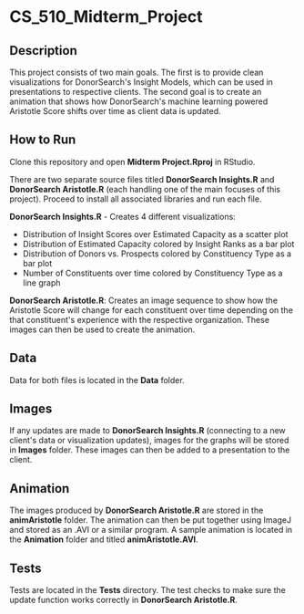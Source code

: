 # CS_510_Midterm_Project
## Description
This project consists of two main goals. The first is to provide clean visualizations for DonorSearch's Insight Models, which can be used in presentations to respective clients. The second goal is to create an animation that shows how DonorSearch's machine learning powered Aristotle Score shifts over time as client data is updated.

## How to Run
Clone this repository and open **Midterm Project.Rproj** in RStudio. 

There are two separate source files titled **DonorSearch Insights.R** and **DonorSearch Aristotle.R** (each handling one of the main focuses of this project). Proceed to install all associated libraries and run each file.

**DonorSearch Insights.R** - Creates 4 different visualizations:
- Distribution of Insight Scores over Estimated Capacity as a scatter plot
- Distribution of Estimated Capacity colored by Insight Ranks as a bar plot
- Distribution of Donors vs. Prospects colored by Constituency Type as a bar plot
- Number of Constituents over time colored by Constituency Type as a line graph

**DonorSearch Aristotle.R**: Creates an image sequence to show how the Aristotle Score will change for each constituent over time depending on the that constituent's experience with the respective organization. These images can then be used to create the animation.

## Data
Data for both files is located in the **Data** folder.

## Images
If any updates are made to **DonorSearch Insights.R** (connecting to a new client's data or visualization updates), images for the graphs will be stored in **Images** folder. These images can then be added to a presentation to the client.

## Animation
The images produced by **DonorSearch Aristotle.R** are stored in the **animAristotle** folder. The animation can then be put together using ImageJ and stored as an .AVI or a similar program. A sample animation is located in the **Animation** folder and titled **animAristotle.AVI**.

## Tests
Tests are located in the **Tests** directory. The test checks to make sure the update function works correctly in **DonorSearch Aristotle.R**.
